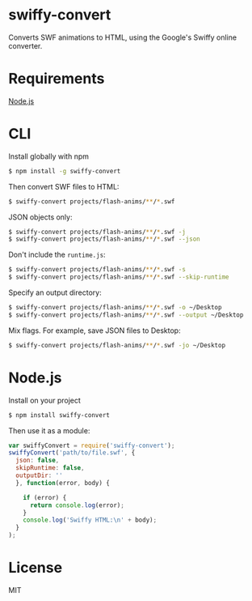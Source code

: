 # swiffy-convert

Converts SWF animations to HTML, using the Google's Swiffy online converter.

# Requirements

[Node.js](http://nodejs.org)

# CLI

Install globally with npm

```bash
$ npm install -g swiffy-convert
```

Then convert SWF files to HTML:

```bash
$ swiffy-convert projects/flash-anims/**/*.swf
```

JSON objects only:

```bash
$ swiffy-convert projects/flash-anims/**/*.swf -j
$ swiffy-convert projects/flash-anims/**/*.swf --json
```

Don't include the `runtime.js`:

```bash
$ swiffy-convert projects/flash-anims/**/*.swf -s
$ swiffy-convert projects/flash-anims/**/*.swf --skip-runtime
```

Specify an output directory:

```bash
$ swiffy-convert projects/flash-anims/**/*.swf -o ~/Desktop
$ swiffy-convert projects/flash-anims/**/*.swf --output ~/Desktop
```

Mix flags. For example, save JSON files to Desktop:

```bash
$ swiffy-convert projects/flash-anims/**/*.swf -jo ~/Desktop
```


# Node.js

Install on your project

```bash
$ npm install swiffy-convert
```

Then use it as a module:

```javascript
var swiffyConvert = require('swiffy-convert');
swiffyConvert('path/to/file.swf', {
  json: false,
  skipRuntime: false,
  outputDir: ''
  }, function(error, body) {

    if (error) {
      return console.log(error);
    }
    console.log('Swiffy HTML:\n' + body);
  }
);
```

# License

MIT
